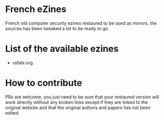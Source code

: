 # French eZines

French old computer security ezines restaured to be used as mirrors, the sources has been tweaked a bit to be ready to go.

# List of the available ezines

* rafale.org

# How to contribute

PRs are welcome, you just need to be sure that your restaured version will work directly without any broken links except if they are linked to the original website and that the original authors and papers has not been edited.
